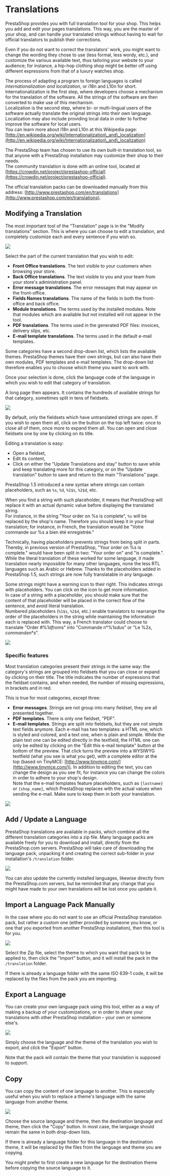 # Translations

PrestaShop provides you with full translation tool for your shop. This helps you add and edit your pages translations. This way, you are the master of your shop, and can handle your translated strings without having to wait for official translators to publish their corrections.

Even if you do not want to correct the translators' work, you might want to change the wording they chose to use (less formal, less wordy, etc.), and customize the various available text, thus tailoring your website to your audience; for instance, a hip-hop clothing shop might be better off using different expressions from that of a luxury watches shop.

The process of adapting a program to foreign languages is called _internationalization and localization_, or i18n and L10n for short.\
&#x20;Internationalization is the first step, where developers choose a mechanism for the translation of the software. All the strings of the software are then converted to make use of this mechanism.\
&#x20;Localization is the second step, where bi- or multi-lingual users of the software actually translate the original strings into their own language. Localization may also include providing local data in order to further improve the software for local users.\
&#x20;You can learn more about i18n and L10n at this Wikipedia page: [http://en.wikipedia.org/wiki/Internationalization\_and\_localization](http://en.wikipedia.org/wiki/Internationalization\_and\_localization)

The PrestaShop team has chosen to use its own built-in translation tool, so that anyone with a PrestaShop installation may customize their shop to their needs.\
&#x20;The community translation is done with an online tool, located at [https://crowdin.net/project/prestashop-official](https://crowdin.net/project/prestashop-official).

The official translation packs can be downloaded manually from this address: [http://www.prestashop.com/en/translations](http://www.prestashop.com/en/translations).

## Modifying a Translation <a href="#translations-modifyingatranslation" id="translations-modifyingatranslation"></a>

The most important tool of the "Translation" page is in the "Modify translations" section. This is where you can choose to edit a translation, and completely customize each and every sentence if you wish so.

![](<../../../.gitbook/assets/23789736 (1).png>)

Select the part of the current translation that you wish to edit:

* **Front Office translations**. The text visible to your customers when browsing your store.
* **Back Office translations**. The text visible to you and your team from your store's administration panel.
* **Error message translations**. The error messages that may appear on the front-office.
* **Fields Names translations**. The name of the fields in both the front-office and back office.
* **Module translations**. The terms used by the installed modules. Note that modules which are available but not installed will not appear in the tool.
* **PDF translations**. The terms used in the generated PDF files: invoices, delivery slips, etc.
* **E-mail template translations**. The terms used in the default e-mail templates.

Some categories have a second drop-down list, which lists the available themes. PrestaShop themes have their own strings, but can also have their own modules, PDF templates and e-mail templates. The drop-down list therefore enables you to choose which theme you want to work with.

Once your selection is done, click the language code of the language in which you wish to edit that category of translation.

A long page then appears. It contains the hundreds of available strings for that category, sometimes split in tens of fieldsets.

![](<../../../.gitbook/assets/23789738 (1).png>)

By default, only the fieldsets which have untranslated strings are open. If you wish to open them all, click on the button on the top left twice: once to close all of them, once more to expand them all. You can open and close fieldsets one by one by clicking on its title.

Editing a translation is easy:

* Open a fieldset,
* Edit its content,
* Click on either the "Update Translations and stay" button to save while and keep translating more for this category, or on the "Update translation" button to save and return to the main "Translations" page.

PrestaShop 1.5 introduced a new syntax where strings can contain placeholders, such as `%s`, `%d`, `%1$s`, `%2$d`, etc.

When you find a string with such placeholder, it means that PrestaShop will replace it with an actual dynamic value before displaying the translated string.\
&#x20;For instance, in the string "Your order on %s is complete", `%s` will be replaced by the shop's name. Therefore you should keep it in your final translation; for instance, in French, the translation would be "Votre commande sur %s a bien été enregistrée."

Technically, having placeholders prevents strings from being split in parts. Thereby, in previous version of PrestaShop, "Your order on %s is complete." would have been split in two: "Your order on" and "is complete.". While the literal translation of these worked for some language, it made translation nearly impossible for many other languages, none the less RTL languages such as Arabic or Hebrew. Thanks to the placeholders added in PrestaShop 1.5, such strings are now fully translatable in any language.

Some strings might have a warning icon to their right. This indicates strings with placeholders. You can click on the icon to get more information.\
In case of a string with a placeholder, you should make sure that the content of that placeholder will be placed in the correct flow of the sentence, and avoid literal translation.\
Numbered placeholders (`%1$s`, `%2$d`, etc.) enable translators to rearrange the order of the placeholders in the string while maintaining the information each is replaced with. This way, a French translator could choose to translate "Order #%1$d from %2$s" into "Commande n°%1$s du %2$s" or "Le %2$s, commande n°%1$s".

![](<../../../.gitbook/assets/23789739 (1).png>)

### Specific features <a href="#translations-specificfeatures" id="translations-specificfeatures"></a>

Most translation categories present their strings in the same way: the category's strings are grouped into fieldsets that you can close or expand by clicking on their title. The title indicates the number of expressions that the fieldset contains, and when needed, the number of missing expressions, in brackets and in red.

This is true for most categories, except three:

* **Error messages**. Strings are not group into many fieldset, they are all presented together.
* **PDF templates**. There is only one fieldset, "PDF".
* **E-mail templates**. Strings are split into fieldsets, but they are not simple text fields anymore. Each e-mail has two templates: a HTML one, which is styled and colored, and a text one, when is plain and simple. While the plain text one can be edited directly in the textfield, the HTML one can only be edited by clicking on the "Edit this e-mail template" button at the bottom of the preview. That click turns the preview into a WYSIWYG textfield (what you see is what you get), with a complete editor at the top (based on TinyMCE: [http://www.tinymce.com/](http://www.tinymce.com/)). In addition to editing the text, you can change the design as you see fit, for instance you can change the colors in order to adhere to your shop's design.\
  Note that the e-mail templates feature placeholders, such as `{lastname}` or `{shop_name}`, which PrestaShop replaces with the actual values when sending the e-mail. Make sure to keep them in both your translation.

![](<../../../.gitbook/assets/23789742 (2).png>)

## Add / Update a Language <a href="#translations-add-updatealanguage" id="translations-add-updatealanguage"></a>

PrestaShop translations are available in packs, which combine all the different translation categories into a zip file. Many language packs are available freely for you to download and install, directly from the PrestaShop.com servers. PrestaShop will take care of downloading the language pack, unpacking it and creating the correct sub-folder in your installation's `/translation` folder.

![](<../../../.gitbook/assets/23789747 (1).png>)

You can also update the currently installed languages, likewise directly from the PrestaShop.com servers, but be reminded that any change that you might have made to your own translations will be lost once you update it.

## Import a Language Pack Manually <a href="#translations-importalanguagepackmanually" id="translations-importalanguagepackmanually"></a>

In the case where you do not want to use an official PrestaShop translation pack, but rather a custom one (either provided by someone you know, or one that you exported from another PrestaShop installation), then this tool is for you.

![](<../../../.gitbook/assets/23789748 (1).png>)

Select the Zip file, select the theme to which you want that pack to be applied to, then click the "Import" button, and it will install the pack in the `/translation` folder.

If there is already a language folder with the same ISO 639-1 code, it will be replaced by the files from the pack you are importing.

## Export a Language <a href="#translations-exportalanguage" id="translations-exportalanguage"></a>

You can create your own language pack using this tool, either as a way of making a backup of your customizations, or in order to share your translations with other PrestaShop installation – your own or someone else's.

![](<../../../.gitbook/assets/23789749 (1).png>)

Simply choose the language and the theme of the translation you wish to export, and click the "Export" button.

Note that the pack will contain the theme that your translation is supposed to support.

## Copy <a href="#translations-copy" id="translations-copy"></a>

You can copy the content of one language to another. This is especially useful when you wish to replace a theme's language with the same language from another theme.

![](<../../../.gitbook/assets/23789750 (1).png>)

Choose the source language and theme, then the destination language and theme, then click the "Copy" button. In most case, the language should remain the same in both drop-down lists.

If there is already a language folder for this language in the destination theme, it will be replaced by the files from the language and theme you are copying.

You might prefer to first create a new language for the destination theme before copying the source language to it.
